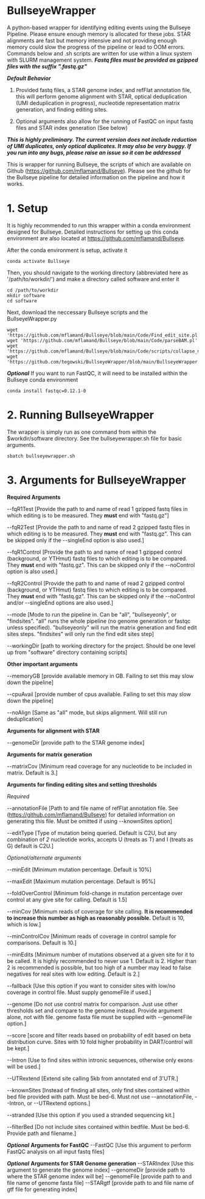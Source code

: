 # BullseyeWrapper
A python-based wrapper for identifying editing events using the Bullseye Pipeline. Please ensure enough memory is allocated for these jobs. STAR alignments are fast but memory intensive and not providing enough memory could slow the progress of the pipeline or lead to OOM errors. Commands below and .sh scripts are written for use within a linux system with SLURM management system. ***Fastq files must be provided as gzipped files with the suffix ".fastq.gz"***

***Default Behavior***

1. Provided fastq files, a STAR genome index, and refFlat annotation file, this will perform genome alignment with STAR, optical deduplication (UMI deduplication in progress), nucleotide representation matrix generation, and finding editing sites.

2. Optional arguments also allow for the running of FastQC on input fastq files and STAR index generation (See below)

***This is highly preliminary. The current version does not include reduction of UMI duplicates, only optical duplicates. It may also be very buggy. If you run into any bugs, please raise an issue so it can be addressed***

This is wrapper for running Bullseye, the scripts of which are available on Github (https://github.com/mflamand/Bullseye). Please see the github for the Bullseye pipeline for detailed information on the pipeline and how it works.

# 1. Setup

It is highly recommended to run this wrapper within a conda environment designed for Bullseye. Detailed instructions for setting up this conda environment are also located at https://github.com/mflamand/Bullseye.

After the conda environment is setup, activate it
```
conda activate Bullseye
```
Then, you should navigate to the working directory (abbreviated here as '/path/to/workdir/') and make a directory called software and enter it
```
cd /path/to/workdir
mkdir software
cd software
```
Next, download the neccessary Bullseye scripts and the BullseyeWrapper.py
```
wget 'https://github.com/mflamand/Bullseye/blob/main/Code/Find_edit_site.pl'
wget 'https://github.com/mflamand/Bullseye/blob/main/Code/parseBAM.pl'
wget 'https://github.com/mflamand/Bullseye/blob/main/Code/scripts/collapse_matrix.pl'
wget 'https://github.com/tegowski/BullseyeWrapper/blob/main/BullseyeWrapper.py'
```

***Optional*** If you want to run FastQC, it will need to be installed within the Bullseye conda environment
```
conda install fastqc=0.12.1-0
```

# 2. Running BullseyeWrapper

The wrapper is simply run as one command from within the $workdir/software directory. See the bullseyewrapper.sh file for basic arguments.
```
sbatch bullseyewrapper.sh
```

# 3. Arguments for BullseyeWrapper

**Required Arguments**

--fqR1Test [Provide the path to and name of read 1 gzipped fastq files in which editing is to be measured. They **must** end with "fastq.gz"]

--fqR2Test [Provide the path to and name of read 2 gzipped fastq files in which editing is to be measured. They **must** end with "fastq.gz". This can be skipped only if the --singleEnd option is also used.]

--fqR1Control [Provide the path to and name of read 1 gzipped control (background, or YTHmut) fastq files to which editing is to be compared. They **must** end with "fastq.gz". This can be skipped only if the --noControl option is also used.]

--fqR2Control [Provide the path to and name of read 2 gzipped control (background, or YTHmut) fastq files to which editing is to be compared. They **must** end with "fastq.gz". This can be skipped only if the --noControl and/or --singleEnd options are also used.]

--mode [Mode to run the pipeline in. Can be "all", "bullseyeonly", or "findsites". "all" runs the whole pipeline (no genome generation or fastqc unless specified). "bullseyeonly" will run the matrix generation and find edit sites steps. "findsites" will only run the find edit sites step]

--workingDir [path to working directory for the project. Should be one level up from "software" directory containing scripts]


**Other important arguments**

--memoryGB [provide available memory in GB. Failing to set this may slow down the pipeline]

--cpuAvail [provide number of cpus available. Failing to set this may slow down the pipeline]

--noAlign [Same as "all" mode, but skips alignment. Will still run deduplication]


**Arguments for alignment with STAR**

--genomeDir [provide path to the STAR genome index]


**Arguments for matrix generation**

--matrixCov [Minimum read coverage for any nucleotide to be included in matrix. Default is 3.]


**Arguments for finding editing sites and setting thresholds**

*Required*

--annotationFile [Path to and file name of refFlat annotation file. See (https://github.com/mflamand/Bullseye) for detailed information on generating this file. Must be omitted if using --knownSites option]

--editType [Type of mutation being queried. Default is C2U, but any combination of _2_ nucleotide works, accepts U (treats as T) and I (treats as G) default is C2U.]

*Optional/alternate arguments*

--minEdit [Minimum mutation percentage. Default is 10%]

--maxEdit [Maximum mutation percentage. Default is 95%]

--foldOverControl [Minimum fold-change in mutation percentage over control at any give site for calling. Default is 1.5]

--minCov [Minimum reads of coverage for site calling. **It is recommended to increase this number as high as reasonably possible.** Default is 10, which is low.]

--minControlCov [Minimum reads of coverage in control sample for comparisons. Default is 10.]

--minEdits [Minimum number of mutations observed at a given site for it to be called. It is highly recommended to never use 1. Default is 2. Higher than 2 is recommended is possible, but too high of a number may lead to false negatives for real sites with low editing. Default is 2.]

--fallback [Use this option if you want to consider sites with low/no coverage in control file. Must supply genomeFile if used.]

--genome [Do not use control matrix for comparison. Just use other thresholds set and compare to the genome instead. Provide argument alone, not with file. genome fasta file must be supplied with --genomeFile option.]

--score [score and filter reads based on probability of edit based on beta distribution curve. Sites with 10 fold higher probability in DART/control will be kept.]

--Intron [Use to find sites within intronic sequences, otherwise only exons will be used.]

--UTRextend [Extend site calling 5kb from annotated end of 3'UTR.]

--knownSites [Instead of finding all sites, only find sites contained within bed file provided with path. Must be bed-6. Must not use --annotationFile, --Intron, or --UTRextend options.]

--stranded [Use this option if you used a stranded sequencing kit.]

--filterBed [Do not include sites contained within bedfile. Must be bed-6. Provide path and filename.]


***Optional*** **Arguments for FastQC**
--FastQC [Use this argument to perform FastQC analysis on all input fastq files]

***Optional*** **Arguments for STAR Genome generation**
--STARIndex [Use this argument to generate the genome index]
--genomeDir [provide path to where the STAR genome index will be]
--genomeFile [provide path to and file name of genome fasta file]
--STARgtf [provide path to and file name of gtf file for generating index]
